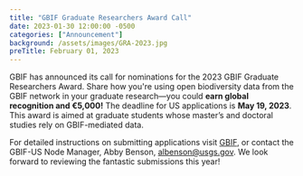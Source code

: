 ```yaml
---
title: "GBIF Graduate Researchers Award Call" 
date: 2023-01-30 12:00:00 -0500 
categories: ["Announcement"] 
background: /assets/images/GRA-2023.jpg
preTitle: February 01, 2023
---
```


GBIF has announced its call for nominations for the 2023 GBIF Graduate Researchers Award. Share how you're using open biodiversity data from the GBIF network in your graduate research—you could **earn global recognition and €5,000!**
The deadline for US applications is **May 19, 2023**. This award is aimed at graduate students whose master’s and doctoral studies rely on GBIF-mediated data. 

For detailed instructions on submitting applications visit [GBIF](https://www.gbif.org/news/6gyLOum00YsYc4OtVGK33Y/call-for-nominations-to-the-2023-gbif-graduate-researchers-award), or contact the GBIF-US Node Manager, Abby Benson, albenson@usgs.gov. We look forward to reviewing the fantastic submissions this year!